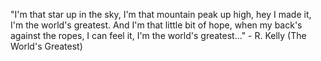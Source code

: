 "I'm that star up in the sky, I'm that mountain peak up high, hey I made it, I'm the world's greatest.
 And I'm that little bit of hope, when my back's against the ropes, I can feel it, I'm the world's greatest..."
	 - R. Kelly (The World's Greatest) 